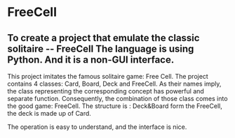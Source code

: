 # FreeCell
To create a project that emulate the classic solitaire -- FreeCell
The language is using Python. And it is a non-GUI interface.
------------------------------------------------------------------------------------------
This project imitates the famous solitaire game: Free Cell. The project contains 4 classes: Card, Board, Deck and FreeCell. As their names imply, the class representing the corresponding concept has powerful and separate function. Consequently, the combination of those class comes into the good game: FreeCell.
The structure is : 
Deck&Board form the FreeCell, the deck is made up of Card.

The operation is easy to understand, and the interface is nice.
